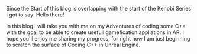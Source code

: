 Since the Start of this blog is overlapping with the start of the Kenobi Series I got to say: Hello there!

In this blog I will take you with me on my Adventures of coding some C++ with the goal to be able to create usefull gamefication appliations in AR. I hope you'll enjoy me sharing my progress, for right now I am just beginning to scratch the surface of Coding C++ in Unreal Engine. 
